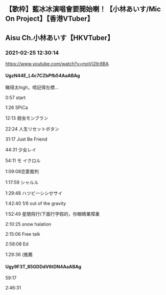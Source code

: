## 【歌枠】藍冰冰演唱會要開始喇！【小林あいす/Mic On Project】【香港VTuber】
## Aisu Ch.小林あいす【HKVTuber】
### 2021-02-25 12:30:14
https://www.youtube.com/watch?v=mqVj2ltr8BA
#### UgzN44E_L4c7CZbPfb54AaABAg
睇得太high，唔記得左標…

0:57 start 

1:26 SPiCa

12:13 弱虫モンブラン

22:24 人生リセットボタン

31:17 Just Be Friend

44:31 少女レイ

54:11 モ イクロル

1:09:08恋愛裁判

1:17:59 シャルル

1:29:48 ハツビ一シシせサイ

1:42:40 1/6 out of the gravity

1:52:49 星間飛行(下面行字假的，你眼睛業障重

2:10:25 snow halation

2:15:06 Free talk

2:58:08 Ed

1:29:36 (推薦

#### Ugy9F3T_85GDDdV6tDN4AaABAg
59:17

2:46:31

